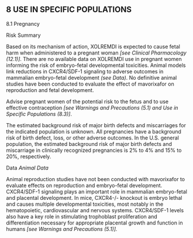 ## 8 USE IN SPECIFIC POPULATIONS

8.1 Pregnancy

Risk Summary

Based on its mechanism of action, XOLREMDI is expected to cause fetal harm when administered to a pregnant woman _[see Clinical Pharmacology (12.1)]_. There are no available data on XOLREMDI use in pregnant women informing the risk of embryo-fetal developmental toxicities. Animal models link reductions in CXCR4/SDF-1 signaling to adverse outcomes in mammalian embryo-fetal development _(see Data)_. No definitive animal studies have been conducted to evaluate the effect of mavorixafor on reproduction and fetal development.

Advise pregnant women of the potential risk to the fetus and to use effective contraception _[see Warnings and Precautions (5.1) and Use in Specific Populations (8.3)]_.

The estimated background risk of major birth defects and miscarriages for the indicated population is unknown. All pregnancies have a background risk of birth defect, loss, or other adverse outcomes. In the U.S. general population, the estimated background risk of major birth defects and miscarriage in clinically recognized pregnancies is 2% to 4% and 15% to 20%, respectively.

Data _Animal Data_

Animal reproduction studies have not been conducted with mavorixafor to evaluate effects on reproduction and embryo-fetal development. CXCR4/SDF-1 signaling plays an important role in mammalian embryo-fetal and placental development. In mice, CXCR4-/- knockout is embryo lethal and causes multiple developmental toxicities, most notably in the hematopoietic, cardiovascular and nervous systems. CXCR4/SDF-1 levels also have a key role in stimulating trophoblast proliferation and differentiation necessary for appropriate placental growth and function in humans _[see Warnings and Precautions (5.1)]._
